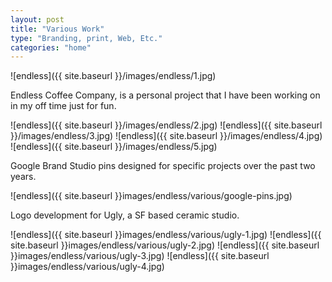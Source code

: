 ```yaml
---
layout: post
title: "Various Work"
type: "Branding, print, Web, Etc."
categories: "home"
---
```


![endless]({{ site.baseurl }}/images/endless/1.jpg)

<p class=" mt0 w-100 dib bb mb2 pb1"/>

Endless Coffee Company, is a personal project that I have been working on in my off time just for fun.


![endless]({{ site.baseurl }}/images/endless/2.jpg)
![endless]({{ site.baseurl }}/images/endless/3.jpg)
![endless]({{ site.baseurl }}/images/endless/4.jpg)
![endless]({{ site.baseurl }}/images/endless/5.jpg)

<p class=" mt0 w-100 dib bb mb2 pb1"/>

Google Brand Studio pins designed for specific projects over the past two years.

![endless]({{ site.baseurl }}images/endless/various/google-pins.jpg)

<p class=" mt0 w-100 dib bb mb2 pb1"/>

Logo development for Ugly, a SF based ceramic studio.

![endless]({{ site.baseurl }}images/endless/various/ugly-1.jpg)
![endless]({{ site.baseurl }}images/endless/various/ugly-2.jpg)
![endless]({{ site.baseurl }}images/endless/various/ugly-3.jpg)
![endless]({{ site.baseurl }}images/endless/various/ugly-4.jpg)
